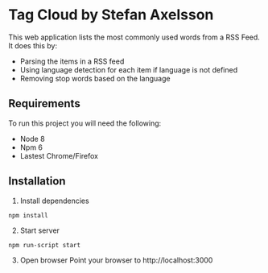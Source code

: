 # Tag Cloud by Stefan Axelsson

This web application lists the most commonly used words from a RSS Feed. It does this by:

* Parsing the items in a RSS feed
* Using language detection for each item if language is not defined
* Removing stop words based on the language

## Requirements

To run this project you will need the following:

* Node 8
* Npm 6
* Lastest Chrome/Firefox

## Installation

1.  Install dependencies

```
npm install
```

2.  Start server

```
npm run-script start
```

3.  Open browser
    Point your browser to http://localhost:3000
